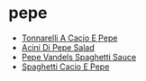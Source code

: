 # pepe

 * [Tonnarelli A Cacio E Pepe](../index/t/tonnarelli-a-cacio-e-pepe.json)
 * [Acini Di Pepe Salad](../index/a/acini-di-pepe-salad.json)
 * [Pepe Vandels Spaghetti Sauce](../index/p/pepe-vandels-spaghetti-sauce.json)
 * [Spaghetti Cacio E Pepe](../index/s/spaghetti-cacio-e-pepe.json)
